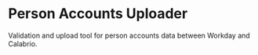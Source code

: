 # Person Accounts Uploader

Validation and upload tool for person accounts data between Workday and Calabrio.